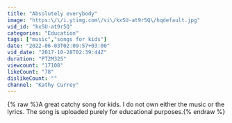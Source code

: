 ```yaml
---
title: "Absolutely everybody"
image: "https:\/\/i.ytimg.com\/vi\/kxSU-at9r5Q\/hqdefault.jpg"
vid_id: "kxSU-at9r5Q"
categories: "Education"
tags: ["music","songs for kids"]
date: "2022-06-03T02:09:57+03:00"
vid_date: "2017-10-28T02:39:44Z"
duration: "PT2M32S"
viewcount: "17108"
likeCount: "78"
dislikeCount: ""
channel: "Kathy Currey"
---
```

{% raw %}A great catchy song for kids. I do not own either the music or the lyrics. The song is uploaded purely for educational purposes.{% endraw %}
